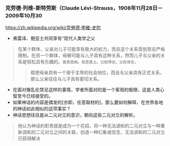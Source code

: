 ### 克劳德·列维-斯特劳斯（Claude Lévi-Strauss，1908年11月28日－2009年10月30
https://zh.wikipedia.org/wiki/克勞德·李維-史陀
- 弗雷泽、鲍亚士共同享有“现代人类学之父
>在某个群体，父亲对儿子可能享有极大的权力，而且这个关系受到禁忌严格限制。在另一个群体，母舅可能与儿子具有这种关系，然而儿子与父亲的关系是轻松且有乐趣的。`兽恶其纲。民恶其上。父权悖论，父权背伦。`
>>假使母亲具有一个居于主导的社会地位，而且与父亲具有正式关系，那么父亲往往与儿子具有密切关系。
- 在面对像乱伦禁忌这样的事情，学者所面对的是一个客观的极限，这是人类心智至今已经接受的。
- 如果神话的内容是偶发的[亦即，任意取材的]，那么要如何解释，在世界各地的神话如此相似的这项事实？
- 神话思想往往是从二元对立的意识，朝向这些二元对立的解析。
>他认为神话的职责就是成为一个花招，将一种无法调和的二元对立与一种重新调和的二元对立之间的关联，创造一种幻象或信念，无法调和的二元对立已获得解决
